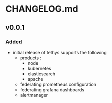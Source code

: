 # CHANGELOG.md

## v0.0.1

### Added

- initial release of tethys supports the following
  - products :
    - node
    - kubernetes
    - elasticsearch
    - apache
  - federating prometheus configuration
  - federating grafana dashboards
  - alertmanager